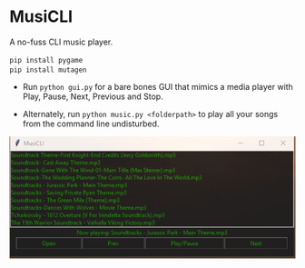 # MusiCLI

A no-fuss CLI music player.

`pip install pygame`   
`pip install mutagen`

- Run `python gui.py` for a bare bones GUI that mimics a media player with Play, Pause, Next, Previous and Stop.

- Alternately, run `python music.py <folderpath>` to play all your songs from the command line undisturbed.

![MusiCLI](MusiCLI.png)
